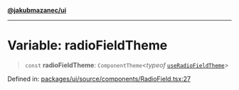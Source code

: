 [**@jakubmazanec/ui**](../README.md)

---

# Variable: radioFieldTheme

> `const` **radioFieldTheme**: `ComponentTheme`\<_typeof_
> [`useRadioFieldTheme`](../functions/useRadioFieldTheme.md)\>

Defined in:
[packages/ui/source/components/RadioField.tsx:27](https://github.com/jakubmazanec/tools/blob/d8ee2855cc8c253cbcc5c4d49e7356ff8450cbde/packages/ui/source/components/RadioField.tsx#L27)
